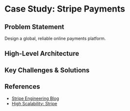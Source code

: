 # Case Study: Stripe Payments

## Problem Statement
Design a global, reliable online payments platform.

## High-Level Architecture

## Key Challenges & Solutions

## References
- [Stripe Engineering Blog](https://stripe.com/blog/engineering)
- [High Scalability: Stripe](http://highscalability.com/blog/2017/6/19/stripe-architecture.html)
